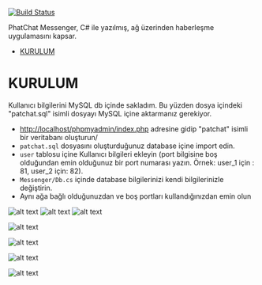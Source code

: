 [![Build Status](https://github.com/ytdl-org/youtube-dl/workflows/CI/badge.svg)](https://github.com/alisahn/csharp-messenger)


PhatChat Messenger, C# ile yazılmış, ağ üzerinden haberleşme uygulamasını kapsar.

- [KURULUM](#kurulum)

# KURULUM

Kullanıcı bilgilerini MySQL db içinde sakladım. Bu yüzden dosya içindeki "patchat.sql" isimli dosyayı MySQL içine aktarmanız gerekiyor. 

 - [http://localhost/phpmyadmin/index.php](http://localhost/phpmyadmin/index.php) adresine gidip "patchat" isimli bir veritabanı oluşturun/
 - `patchat.sql` dosyasını oluşturduğunuz database içine import edin.
 - `user` tablosu içine Kullanıcı bilgileri ekleyin (port bilgisine boş olduğundan emin olduğunuz bir port numarası yazın. Örnek: user_1 için : 81, user_2 için: 82).
 - `Messenger/Db.cs` içinde database bilgilerinizi kendi bilgilerinizle değiştirin.
 - Aynı ağa bağlı olduğunuzdan ve boş portları kullandığınızdan emin olun

![alt text](https://github.com/alisahn/csharp-messenger/blob/master/img/img1.png)
![alt text](https://github.com/alisahn/csharp-messenger/blob/master/img/img2.png)
![alt text](https://github.com/alisahn/csharp-messenger/blob/master/img/img3.png)

![alt text](https://github.com/alisahn/csharp-messenger/blob/master/img/img4.png)

![alt text](https://github.com/alisahn/csharp-messenger/blob/master/img/img5.png)

![alt text](https://github.com/alisahn/csharp-messenger/blob/master/img/img6.png)

![alt text](https://github.com/alisahn/csharp-messenger/blob/master/img/img7.png)


